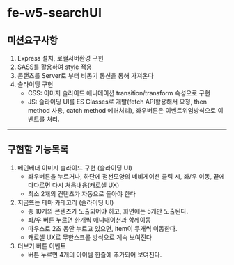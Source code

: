 # fe-w5-searchUI

## 미션요구사항

1. Express 설치, 로컬서버환경 구현
2. SASS를 활용하여 style 적용
3. 콘탠츠를 Server로 부터 비동기 통신을 통해 가져온다
4. 슬라이딩 구현
   - CSS: 이미지 슬라이드 애니메이션 transition/transform 속성으로 구현
   - JS: 슬라이딩 UI를 ES Classes로 개발(fetch API활용해서 요청, then method 사용, catch method 에러처리), 좌우버튼은 이벤트위임방식으로 이벤트를 처리.

---

## 구현할 기능목록

1. 메인베너 이미지 슬라이드 구현 (슬라이딩 UI)
   - 좌우버튼을 누르거나, 하단에 점선모양의 네비게이션 클릭 시, 좌/우 이동, 끝에 다다르면 다시 처음내용(캐로셀 UX)
   - 최소 2개의 컨탠츠가 자동으로 돌아야 한다
2. 지금뜨는 테마 카테고리 (슬라이딩 UI)
   - 총 10개의 콘텐츠가 노출되어야 하고, 화면에는 5개만 노출된다.
   - 좌/우 버튼 누르면 한개씩 애니매이션과 함께이동
   - 마우스로 2초 동안 누르고 있으면, item이 두개씩 이동한다.
   - 캐로셀 UX로 무한스크롤 방식으로 계속 보여진다
3. 더보기 버튼 이벤트
   - 버튼 누르면 4개의 아이템 한줄에 추가되어 보여진다.

